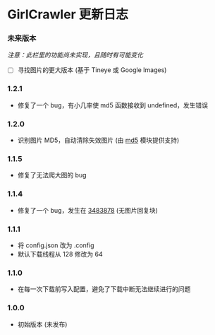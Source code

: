 # GirlCrawler 更新日志

### 未来版本

*注意：此栏里的功能尚未实现，且随时有可能变化*

* [ ] 寻找图片的更大版本 (基于 Tineye 或 Google Images)

### 1.2.1

* 修复了一个 bug，有小几率使 md5 函数接收到 undefined，发生错误

### 1.2.0

* 识别图片 MD5，自动清除失效图片 (由 [md5](https://github.com/pvorb/node-md5) 模块提供支持)

### 1.1.5

* 修复了无法爬大图的 bug

### 1.1.4

* 修复了一个 bug，发生在 [3483878](http://jandan.net/ooxx/page-123#comment-3483878) (无图片回复块)

### 1.1.1

* 将 config.json 改为 .config
* 默认下载线程从 128 修改为 64

### 1.1.0

* 在每一次下载前写入配置，避免了下载中断无法继续进行的问题

### 1.0.0

* 初始版本 (未发布)
